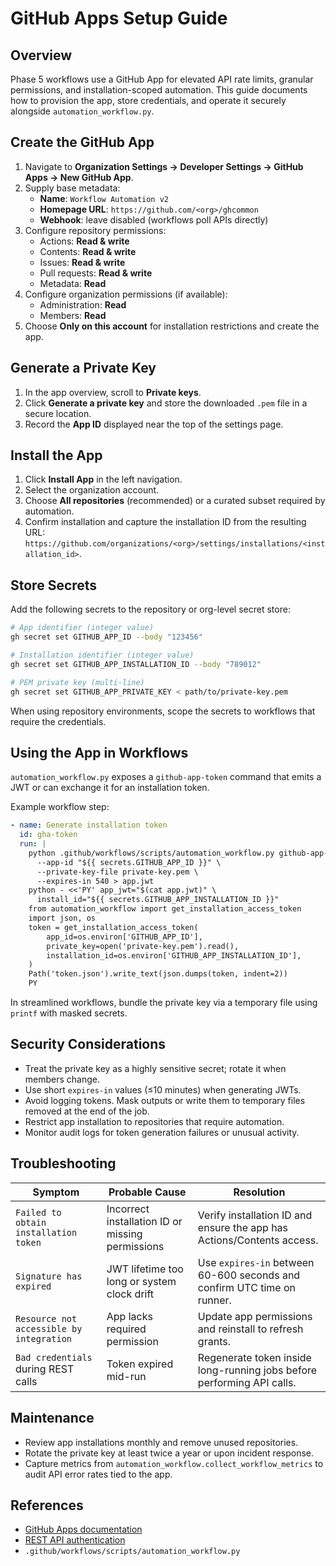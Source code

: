 <!-- file: docs/refactors/workflows/v2/github-apps-setup.md -->
<!-- version: 1.0.0 -->
<!-- guid: d4e5f6a7-b8c9-0d1e-2f3a-4b5c6d7e8f9a -->

# GitHub Apps Setup Guide

## Overview

Phase 5 workflows use a GitHub App for elevated API rate limits, granular permissions, and
installation-scoped automation. This guide documents how to provision the app, store credentials,
and operate it securely alongside `automation_workflow.py`.

## Create the GitHub App

1. Navigate to **Organization Settings → Developer Settings → GitHub Apps → New GitHub App**.
2. Supply base metadata:
   - **Name**: `Workflow Automation v2`
   - **Homepage URL**: `https://github.com/<org>/ghcommon`
   - **Webhook**: leave disabled (workflows poll APIs directly)
3. Configure repository permissions:
   - Actions: **Read & write**
   - Contents: **Read & write**
   - Issues: **Read & write**
   - Pull requests: **Read & write**
   - Metadata: **Read**
4. Configure organization permissions (if available):
   - Administration: **Read**
   - Members: **Read**
5. Choose **Only on this account** for installation restrictions and create the app.

## Generate a Private Key

1. In the app overview, scroll to **Private keys**.
2. Click **Generate a private key** and store the downloaded `.pem` file in a secure location.
3. Record the **App ID** displayed near the top of the settings page.

## Install the App

1. Click **Install App** in the left navigation.
2. Select the organization account.
3. Choose **All repositories** (recommended) or a curated subset required by automation.
4. Confirm installation and capture the installation ID from the resulting URL:
   `https://github.com/organizations/<org>/settings/installations/<installation_id>`.

## Store Secrets

Add the following secrets to the repository or org-level secret store:

```bash
# App identifier (integer value)
gh secret set GITHUB_APP_ID --body "123456"

# Installation identifier (integer value)
gh secret set GITHUB_APP_INSTALLATION_ID --body "789012"

# PEM private key (multi-line)
gh secret set GITHUB_APP_PRIVATE_KEY < path/to/private-key.pem
```

When using repository environments, scope the secrets to workflows that require the credentials.

## Using the App in Workflows

`automation_workflow.py` exposes a `github-app-token` command that emits a JWT or can exchange it
for an installation token.

Example workflow step:

```yaml
- name: Generate installation token
  id: gha-token
  run: |
    python .github/workflows/scripts/automation_workflow.py github-app-token \
      --app-id "${{ secrets.GITHUB_APP_ID }}" \
      --private-key-file private-key.pem \
      --expires-in 540 > app.jwt
    python - <<'PY' app_jwt="$(cat app.jwt)" \
      install_id="${{ secrets.GITHUB_APP_INSTALLATION_ID }}"
    from automation_workflow import get_installation_access_token
    import json, os
    token = get_installation_access_token(
        app_id=os.environ['GITHUB_APP_ID'],
        private_key=open('private-key.pem').read(),
        installation_id=os.environ['GITHUB_APP_INSTALLATION_ID'],
    )
    Path('token.json').write_text(json.dumps(token, indent=2))
    PY
```

In streamlined workflows, bundle the private key via a temporary file using `printf` with masked
secrets.

## Security Considerations

- Treat the private key as a highly sensitive secret; rotate it when members change.
- Use short `expires-in` values (≤10 minutes) when generating JWTs.
- Avoid logging tokens. Mask outputs or write them to temporary files removed at the end of the job.
- Restrict app installation to repositories that require automation.
- Monitor audit logs for token generation failures or unusual activity.

## Troubleshooting

| Symptom                                  | Probable Cause                                   | Resolution                                                              |
| ---------------------------------------- | ------------------------------------------------ | ----------------------------------------------------------------------- |
| `Failed to obtain installation token`    | Incorrect installation ID or missing permissions | Verify installation ID and ensure the app has Actions/Contents access.  |
| `Signature has expired`                  | JWT lifetime too long or system clock drift      | Use `expires-in` between 60-600 seconds and confirm UTC time on runner. |
| `Resource not accessible by integration` | App lacks required permission                    | Update app permissions and reinstall to refresh grants.                 |
| `Bad credentials` during REST calls      | Token expired mid-run                            | Regenerate token inside long-running jobs before performing API calls.  |

## Maintenance

- Review app installations monthly and remove unused repositories.
- Rotate the private key at least twice a year or upon incident response.
- Capture metrics from `automation_workflow.collect_workflow_metrics` to audit API error rates tied
  to the app.

## References

- [GitHub Apps documentation](https://docs.github.com/en/apps)
- [REST API authentication](https://docs.github.com/en/rest/overview/authenticating-to-the-rest-api)
- `.github/workflows/scripts/automation_workflow.py`
